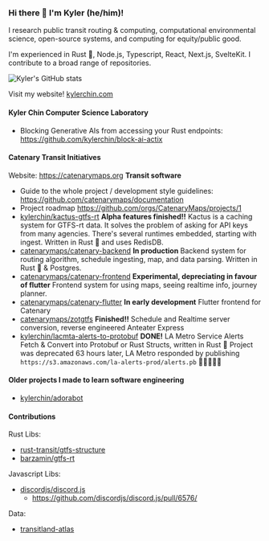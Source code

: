 ### Hi there 👋 I'm Kyler (he/him)!
I research public transit routing & computing, computational environmental science, open-source systems, and computing for equity/public good.

I'm experienced in Rust 🦀, Node.js, Typescript, React, Next.js, SvelteKit. I contribute to a broad range of repositories.

![Kyler's GitHub stats](https://github-readme-stats.vercel.app/api?username=kylerchin&show_icons=true&theme=radical)

Visit my website! [kylerchin.com](https://kylerchin.com)

#### Kyler Chin Computer Science Laboratory 
- Blocking Generative AIs from accessing your Rust endpoints: https://github.com/kylerchin/block-ai-actix

#### Catenary Transit Initiatives
Website: https://catenarymaps.org
**Transit software**
 - Guide to the whole project / development style guidelines: https://github.com/catenarymaps/documentation
 - Project roadmap https://github.com/orgs/CatenaryMaps/projects/1
 - [kylerchin/kactus-gtfs-rt](https://github.com/catenarymaps/kactus-gtfs-rt) **Alpha features finished!!**
Kactus is a caching system for GTFS-rt data. It solves the problem of asking for API keys from many agencies. There's several runtimes embedded, starting with ingest. Written in Rust 🦀 and uses RedisDB.
 - [catenarymaps/catenary-backend](https://github.com/catenarymaps/catenary-backend/) **In production**
Backend system for routing algorithm, schedule ingesting, map, and data parsing. Written in Rust 🦀 & Postgres. 
 - [catenarymaps/catenary-frontend](https://github.com/catenarymaps/catenary-frontend/) **Experimental, depreciating in favour of flutter** Frontend system for using maps, seeing realtime info, journey planner.
 - [catenarymaps/catenary-flutter](https://github.com/catenarymaps/catenary-flutter) **In early development** Flutter frontend for Catenary
 - [catenarymaps/zotgtfs](https://github.com/catenarymaps/zotgtfs) **Finished!!** Schedule and Realtime server conversion, reverse engineered Anteater Express
 - [kylerchin/lacmta-alerts-to-protobuf](https://github.com/kylerchin/lacmta-alerts-to-protobuf) **DONE!**  LA Metro Service Alerts Fetch & Convert into Protobuf or Rust Structs, written in Rust 🦀
   Project was deprecated 63 hours later, LA Metro responded by publishing `https://s3.amazonaws.com/la-alerts-prod/alerts.pb` 🎉🎉🎉🎉🎉

#### Older projects I made to learn software engineering

- [kylerchin/adorabot](https://github.com/kylerchin/adorabot) 

#### Contributions

Rust Libs:

- [rust-transit/gtfs-structure](https://github.com/rust-transit/gtfs-structure)
- [barzamin/gtfs-rt](https://github.com/barzamin/gtfs-rt)

Javascript Libs:

- [discordjs/discord.js](https://github.com/discordjs/discord.js)
  - https://github.com/discordjs/discord.js/pull/6576/

Data:
- [transitland-atlas](https://github.com/transitland/transitland-atlas/)
<!--
**kylerchin/kylerchin** is a ✨ _special_ ✨ repository because its `README.md` (this file) appears on your GitHub profile.

Here are some ideas to get you started:

- 🔭 I’m currently working on ...
- 🌱 I’m currently learning ...
- 👯 I’m looking to collaborate on ...
- 🤔 I’m looking for help with ...
- 💬 Ask me about ...
- 📫 How to reach me: ...
- 😄 Pronouns: ...
- ⚡ Fun fact: ...
-->
